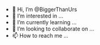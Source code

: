 - 👋 Hi, I’m @BiggerThanUrs
- 👀 I’m interested in ...
- 🌱 I’m currently learning ...
- 💞️ I’m looking to collaborate on ...
- 📫 How to reach me ...

<!---
BiggerThanUrs/BiggerThanUrs is a ✨ special ✨ repository because its `README.md` (this file) appears on your GitHub profile.
You can click the Preview link to take a look at your changes.
--->
